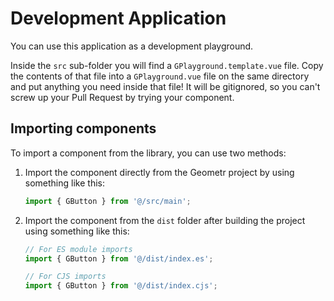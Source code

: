 # Development Application

You can use this application as a development playground.

Inside the `src` sub-folder you will find a `GPlayground.template.vue` file. Copy the contents of that file into a `GPlayground.vue` file on the same directory and put anything you need inside that file! It will be gitignored, so you can't screw up your Pull Request by trying your component.

## Importing components

To import a component from the library, you can use two methods:

1. Import the component directly from the Geometr project by using something like this:
    ```ts
    import { GButton } from '@/src/main';
    ```
2. Import the component from the `dist` folder after building the project using something like this:
    ```ts
    // For ES module imports
    import { GButton } from '@/dist/index.es';

    // For CJS imports
    import { GButton } from '@/dist/index.cjs';
    ```
